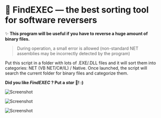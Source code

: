 # 💾 FindEXEC — the best sorting tool for software reversers

✨ **This program will be useful if you have to reverse a huge amount of binary files.**

> During operation, a small error is allowed (non-standard NET assemblies may be incorrectly detected by the program)

Put this script in a folder with lots of .EXE/.DLL files and it will sort them into categories: NET (VB NET/C#/IL) / Native.
Once launched, the script will search the current folder for binary files and categorize them.

**Did you like _FindEXEC_ ? Put a _star_ 🌟!  :)**

![Screenshot](https://raw.githubusercontent.com/DosX-dev/FindEXEC/main/pic.jpg)

![Screenshot](https://raw.githubusercontent.com/DosX-dev/FindEXEC/main/screenshot.jpg)

![Screenshot](https://raw.githubusercontent.com/DosX-dev/FindEXEC/main/screenshot2.jpg)
